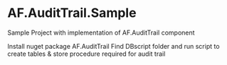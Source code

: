 # AF.AuditTrail.Sample
Sample Project with implementation of AF.AuditTrail component

Install nuget package AF.AuditTrail
Find DBscript folder and run script to create tables & store procedure required for audit trail

